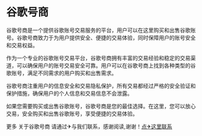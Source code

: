 # 谷歌号商

谷歌号商是一个提供谷歌账号交易服务的平台，用户可以在这里购买和出售谷歌账号。谷歌号商致力于为用户提供安全、便捷的交易体验，同时保障用户的账号安全和交易权益。

作为一个专业的谷歌账号交易平台，谷歌号商拥有丰富的交易经验和稳定的交易渠道，可以确保用户的账号交易安全可靠。用户可以在谷歌号商上找到各种类型的谷歌账号，满足不同需求的用户购买和出售需求。

谷歌号商注重用户的信息安全和交易隐私保护，所有交易都经过严格的安全验证和保护措施，确保用户的个人信息和交易信息不会泄露。

如果您需要购买或出售谷歌账号，谷歌号商是您的最佳选择。在这里，您可以放心交易，安全购买和出售谷歌账号，享受便捷的交易体验。

更多 关于谷歌号商 请通过✈与我们联系，感谢阅读,谢谢！[点✈这里联系](https://c.k02.cc)